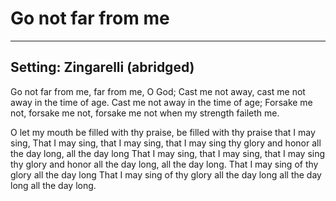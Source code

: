# Go not far from me

***

## Setting: Zingarelli (abridged)

Go not far from me, far from me, O God;
Cast me not away, cast me not away
in the time of age.
Cast me not away in the time of age;
Forsake me not, forsake me not,
forsake me not when my strength faileth me.

O let my mouth be filled with thy praise,
be filled with thy praise that I may sing,
That I may sing, that I may sing,
that I may sing thy glory and honor
all the day long, all the day long
That I may sing, that I may sing,
that I may sing thy glory and honor
all the day long, all the day long.
That I may sing of thy glory all the day long
That I may sing of thy glory all the day long
all the day long
all the day long.